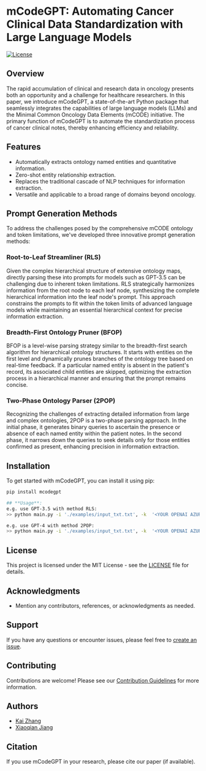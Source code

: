 # mCodeGPT: Automating Cancer Clinical Data Standardization with Large Language Models

[![License](https://img.shields.io/badge/License-MIT-blue.svg)](LICENSE)

## Overview

The rapid accumulation of clinical and research data in oncology presents both an opportunity and a challenge for healthcare researchers. In this paper, we introduce mCodeGPT, a state-of-the-art Python package that seamlessly integrates the capabilities of large language models (LLMs) and the Minimal Common Oncology Data Elements (mCODE) initiative. The primary function of mCodeGPT is to automate the standardization process of cancer clinical notes, thereby enhancing efficiency and reliability.

## Features

- Automatically extracts ontology named entities and quantitative information.
- Zero-shot entity relationship extraction.
- Replaces the traditional cascade of NLP techniques for information extraction.
- Versatile and applicable to a broad range of domains beyond oncology.

## Prompt Generation Methods

To address the challenges posed by the comprehensive mCODE ontology and token limitations, we've developed three innovative prompt generation methods:

### Root-to-Leaf Streamliner (RLS)

Given the complex hierarchical structure of extensive ontology maps, directly parsing these into prompts for models such as GPT-3.5 can be challenging due to inherent token limitations. RLS strategically harmonizes information from the root node to each leaf node, synthesizing the complete hierarchical information into the leaf node's prompt. This approach constrains the prompts to fit within the token limits of advanced language models while maintaining an essential hierarchical context for precise information extraction.

### Breadth-First Ontology Pruner (BFOP)

BFOP is a level-wise parsing strategy similar to the breadth-first search algorithm for hierarchical ontology structures. It starts with entities on the first level and dynamically prunes branches of the ontology tree based on real-time feedback. If a particular named entity is absent in the patient's record, its associated child entities are skipped, optimizing the extraction process in a hierarchical manner and ensuring that the prompt remains concise.

### Two-Phase Ontology Parser (2POP)

Recognizing the challenges of extracting detailed information from large and complex ontologies, 2POP is a two-phase parsing approach. In the initial phase, it generates binary queries to ascertain the presence or absence of each named entity within the patient notes. In the second phase, it narrows down the queries to seek details only for those entities confirmed as present, enhancing precision in information extraction.

## Installation

To get started with mCodeGPT, you can install it using pip:

```bash
pip install mcodegpt

## **Usage**:
e.g. use GPT-3.5 with method RLS:
>> python main.py -i './examples/input_txt.txt', -k  '<YOUR OPENAI AZURE API KEY>' -b '<YOUR OPENAI AZURE API BASE>' -v '2023-05-15' -d 'mcodegpt_gpt_35' -m 'RLS'

e.g. use GPT-4 with method 2POP:
>> python main.py -i './examples/input_txt.txt', -k  '<YOUR OPENAI AZURE API KEY>' -b '<YOUR OPENAI AZURE API BASE>' -v '2023-05-15' -d 'mcodegpt_gpt_4' -m '2POP'
```

## License

This project is licensed under the MIT License - see the [LICENSE]([LICENSE](https://github.com/anotherkaizhang/mCodeGPT/blob/main/LICENSE)) file for details.

## Acknowledgments

- Mention any contributors, references, or acknowledgments as needed.

## Support

If you have any questions or encounter issues, please feel free to [create an issue](https://github.com/anotherkaizhang/mCodeGPT/issues).

## Contributing

Contributions are welcome! Please see our [Contribution Guidelines](CONTRIBUTING.md) for more information.

## Authors

- [Kai Zhang](https://github.com/anotherkaizhang)
- [Xiaoqian Jiang](https://github.com/x1jiang)

## Citation

If you use mCodeGPT in your research, please cite our paper (if available).

